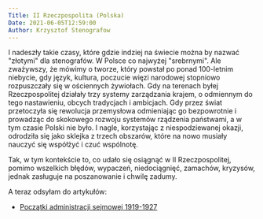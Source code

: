 ```yaml
---
Title: II Rzeczpospolita (Polska)
Date: 2021-06-05T12:59:00
Author: Krzysztof Stenografow
---
```





I nadeszły takie czasy, które gdzie indziej na świecie można by nazwać "złotymi" dla stenografów. W Polsce co najwyżej "srebrnymi". Ale zważywszy, że mówimy o tworze, który powstał po ponad 100-letnim niebycie, gdy język, kultura, poczucie więzi narodowej stopniowo rozpuszczały się w ościennych żywiołach. Gdy na terenach byłej Rzeczpospolitej działały trzy systemy zarządzania krajem, o odmiennym do tego nastawieniu, obcych tradycjach i ambicjach. Gdy przez świat przetoczyła się rewolucja przemysłowa odmieniając go bezpowrotnie i prowadząc do skokowego rozwoju systemów rządzenia państwami, a w tym czasie Polski nie było. I nagle, korzystając z niespodziewanej okazji, odrodziła się jako sklejka z trzech obszarów, które na nowo musiały nauczyć się współżyć i czuć wspólnotę.

Tak, w tym kontekście to, co udało się osiągnąć w II Rzeczpospolitej, pomimo wszelkich błędów, wypaczeń, niedociągnięć, zamachów, kryzysów, jednak zasługuje na poszanowanie i chwilę zadumy.

A teraz odsyłam do artykułów:

- [Początki administracji sejmowej 1919-1927](sejm_kronika/)